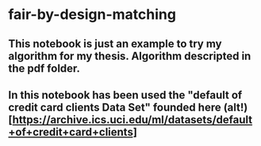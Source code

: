 # fair-by-design-matching

## This notebook is just an example to try my algorithm for my thesis. Algorithm descripted in the pdf folder.
## In this notebook has been used the "default of credit card clients Data Set" founded here (alt!)[https://archive.ics.uci.edu/ml/datasets/default+of+credit+card+clients]